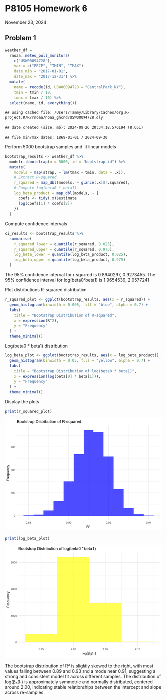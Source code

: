 P8105 Homework 6
================
November 23, 2024

## Problem 1

``` r
weather_df = 
  rnoaa::meteo_pull_monitors(
    c("USW00094728"),
    var = c("PRCP", "TMIN", "TMAX"), 
    date_min = "2017-01-01",
    date_max = "2017-12-31") %>%
  mutate(
    name = recode(id, USW00094728 = "CentralPark_NY"),
    tmin = tmin / 10,
    tmax = tmax / 10) %>%
  select(name, id, everything())
```

    ## using cached file: /Users/Tammy/Library/Caches/org.R-project.R/R/rnoaa/noaa_ghcnd/USW00094728.dly

    ## date created (size, mb): 2024-09-26 20:34:18.576194 (8.651)

    ## file min/max dates: 1869-01-01 / 2024-09-30

Perform 5000 bootstrap samples and fit linear models

``` r
bootstrap_results <- weather_df %>%
  modelr::bootstrap(n = 5000, id = "bootstrap_id") %>%
  mutate(
    models = map(strap, ~ lm(tmax ~ tmin, data = .x)),
    # Extract R-squared
    r_squared = map_dbl(models, ~ glance(.x)$r.squared),
    # Compute log(beta0 * beta1)
    log_beta_product = map_dbl(models, ~ {
      coefs <- tidy(.x)$estimate
      log(coefs[1] * coefs[2])
    })
  )
```

Compute confidence intervals

``` r
ci_results <- bootstrap_results %>%
  summarise(
    r_squared_lower = quantile(r_squared, 0.025),
    r_squared_upper = quantile(r_squared, 0.975),
    log_beta_lower = quantile(log_beta_product, 0.025),
    log_beta_upper = quantile(log_beta_product, 0.975)
  )
```

The 95% confidence interval for r squared is 0.8940297, 0.9273455. The
95% confidence interval for log(beta0\*beta1) is 1.9654539, 2.0577241

Plot distributions R-squared distribution

``` r
r_squared_plot <- ggplot(bootstrap_results, aes(x = r_squared)) +
  geom_histogram(binwidth = 0.005, fill = "blue", alpha = 0.7) +
  labs(
    title = "Bootstrap Distribution of R-squared",
    x = expression(R^2),
    y = "Frequency"
  ) +
  theme_minimal()
```

Log(beta0 \* beta1) distribution

``` r
log_beta_plot <- ggplot(bootstrap_results, aes(x = log_beta_product)) +
  geom_histogram(binwidth = 0.05, fill = "yellow", alpha = 0.7) +
  labs(
    title = "Bootstrap Distribution of log(beta0 * beta1)",
    x = expression(log(beta[0] * beta[1])),
    y = "Frequency"
  ) +
  theme_minimal()
```

Display the plots

``` r
print(r_squared_plot)
```

![](p8105_hw6_taa2158_files/figure-gfm/unnamed-chunk-6-1.png)<!-- -->

``` r
print(log_beta_plot)
```

![](p8105_hw6_taa2158_files/figure-gfm/unnamed-chunk-6-2.png)<!-- -->

The bootstrap distribution of R² is slightly skewed to the right, with
most values falling between 0.89 and 0.93 and a mode near 0.91,
suggesting a strong and consistent model fit across different samples.
The distribution of log(β₀β₁) is approximately symmetric and normally
distributed, centered around 2.00, indicating stable relationships
between the intercept and slope across re-samples.
